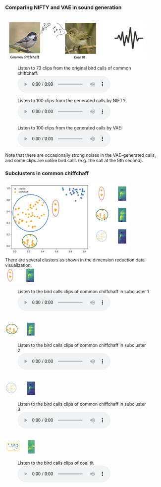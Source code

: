 

<h3>Comparing NIFTY and VAE in sound generation </h3><br>
<img
  src="birds.png" 
  width="455"
  height="127" /><br> 
  
<figure>
  <figcaption>Listen to 73 clips from the original bird calls of common chiffchaff:</figcaption>
  <audio controls src="true_comchi.wav">>
    <a href="true_comchi.wav"> Download audio </a>
  </audio>
</figure> 

<figure>
  <figcaption>Listen to 100 clips from the generated calls by NIFTY:</figcaption>
  <audio controls src="nifty_comchi.wav">>
    <a href="nifty_comchi.wav"> Download audio </a>
  </audio>
</figure> 

<figure>
  <figcaption>Listen to 100 clips from the generated calls by VAE:</figcaption>
  <audio controls src="vae_comchi.wav">>
    <a href="vae_comchi.wav"> Download audio </a>
  </audio>
</figure> 
Note that there are occasionally strong noises in the VAE-generated calls, and some clips are unlike bird calls (e.g. the call at the 9th second).

<h3>Subclusters in common chiffchaff </h3>

<img
  src="bird_cluster.png" 
  width="400"
  height="241" />
<br> 
There are several clusters as shown in the dimension reduction data visualization. 
<br> 
<img
  src="cluster1.png" 
  width="100"
  height="51" /><br> 
<figure>
  <figcaption>Listen to the bird calls clips of common chiffchaff in subcluster 1</figcaption>
  <audio controls src="sub1.wav">>
    <a href="sub1.wav"> Download audio </a>
  </audio>
</figure> 
<br> 
<img
  src="cluster2.png" 
  width="100"
  height="51" /><br> 
<figure>
  <figcaption>Listen to the bird calls clips of common chiffchaff in subcluster 2</figcaption>
  <audio controls src="sub2.wav">>
    <a href="sub2.wav"> Download audio </a>
  </audio>
</figure> 
<br> 
<img
  src="cluster3.png" 
  width="100"
  height="51" /><br> 

<figure>
  <figcaption>Listen to the bird calls clips of common chiffchaff in subcluster 3</figcaption>
  <audio controls src="sub3.wav">>
    <a href="sub3.wav"> Download audio </a>
  </audio>
</figure> 
<br> 
<img
  src="coatit.png" 
  width="100"
  height="51" /><br>  
<figure>
  <figcaption>Listen to the bird calls clips of coal tit</figcaption>
  <audio controls src="coatit.wav">>
    <a href="coatit.wav"> Download audio </a>
  </audio>
</figure> 
